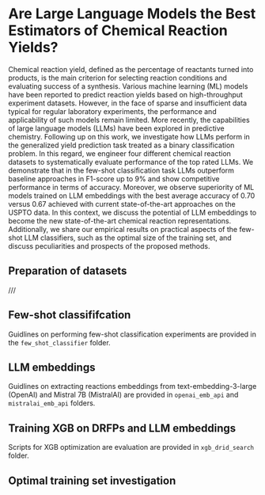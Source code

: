 # Are Large Language Models the Best Estimators of Chemical Reaction Yields?

Chemical reaction yield, defined as the percentage of reactants turned into products, is the main criterion for selecting reaction conditions and evaluating success of a synthesis. Various machine learning (ML) models have been reported to predict reaction yields based on high-throughput experiment datasets. However, in the face of sparse and insufficient data typical for regular laboratory experiments, the performance and applicability of such models remain limited. More recently, the capabilities of large language models (LLMs) have been explored in predictive chemistry. Following up on this work, we investigate how LLMs perform in the generalized yield prediction task treated as a binary classification problem. In this regard, we engineer four different chemical reaction datasets to systematically evaluate performance of the top rated LLMs. We demonstrate that in the few-shot classification task LLMs outperform baseline approaches in F1-score up to 9\% and show competitive performance in terms of accuracy. Moreover, we observe superiority of ML models trained on LLM embeddings with the best average accuracy of 0.70 versus 0.67 achieved with current state-of-the-art approaches on the USPTO data. In this context, we discuss the potential of LLM embeddings to become the new state-of-the-art chemical reaction representations. Additionally, we share our empirical results on practical aspects of the few-shot LLM classifiers, such as the optimal size of the training set, and discuss peculiarities and prospects of the proposed methods.

## Preparation of datasets

///

## Few-shot classififcation

Guidlines on performing few-shot classification experiments are provided in the `few_shot_classifier` folder.

## LLM embeddings

Guidlines on extracting reactions embeddings from text-embedding-3-large (OpenAI) and Mistral 7B (MistralAI) are provided in `openai_emb_api` and `mistralai_emb_api` folders.

## Training XGB on DRFPs and LLM embeddings

Scripts for XGB optimization are evaluation are provided in `xgb_drid_search` folder.

## Optimal training set investigation

